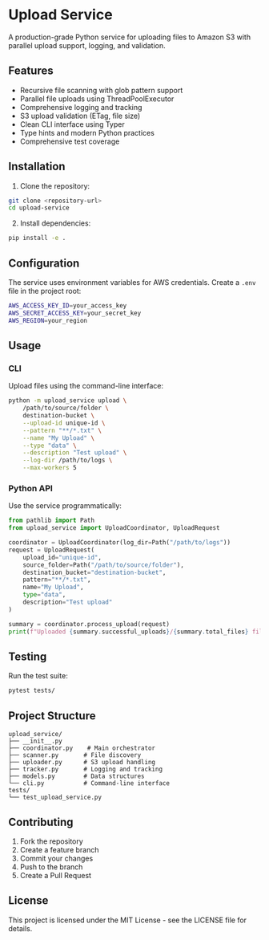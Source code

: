 # Upload Service

A production-grade Python service for uploading files to Amazon S3 with parallel upload support, logging, and validation.

## Features

- Recursive file scanning with glob pattern support
- Parallel file uploads using ThreadPoolExecutor
- Comprehensive logging and tracking
- S3 upload validation (ETag, file size)
- Clean CLI interface using Typer
- Type hints and modern Python practices
- Comprehensive test coverage

## Installation

1. Clone the repository:
```bash
git clone <repository-url>
cd upload-service
```

2. Install dependencies:
```bash
pip install -e .
```

## Configuration

The service uses environment variables for AWS credentials. Create a `.env` file in the project root:

```bash
AWS_ACCESS_KEY_ID=your_access_key
AWS_SECRET_ACCESS_KEY=your_secret_key
AWS_REGION=your_region
```

## Usage

### CLI

Upload files using the command-line interface:

```bash
python -m upload_service upload \
    /path/to/source/folder \
    destination-bucket \
    --upload-id unique-id \
    --pattern "**/*.txt" \
    --name "My Upload" \
    --type "data" \
    --description "Test upload" \
    --log-dir /path/to/logs \
    --max-workers 5
```

### Python API

Use the service programmatically:

```python
from pathlib import Path
from upload_service import UploadCoordinator, UploadRequest

coordinator = UploadCoordinator(log_dir=Path("/path/to/logs"))
request = UploadRequest(
    upload_id="unique-id",
    source_folder=Path("/path/to/source/folder"),
    destination_bucket="destination-bucket",
    pattern="**/*.txt",
    name="My Upload",
    type="data",
    description="Test upload"
)

summary = coordinator.process_upload(request)
print(f"Uploaded {summary.successful_uploads}/{summary.total_files} files")
```

## Testing

Run the test suite:

```bash
pytest tests/
```

## Project Structure

```
upload_service/
├── __init__.py
├── coordinator.py    # Main orchestrator
├── scanner.py       # File discovery
├── uploader.py      # S3 upload handling
├── tracker.py       # Logging and tracking
├── models.py        # Data structures
└── cli.py           # Command-line interface
tests/
└── test_upload_service.py
```

## Contributing

1. Fork the repository
2. Create a feature branch
3. Commit your changes
4. Push to the branch
5. Create a Pull Request

## License

This project is licensed under the MIT License - see the LICENSE file for details. 